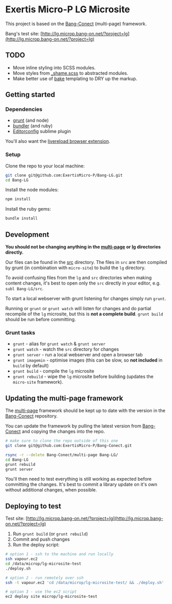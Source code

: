 # Exertis Micro-P LG Microsite

This project is based on the [Bang-Conect](https://github.com/ExertisMicro-P/Bang-Conect) (multi-page) framework.

Bang's test site: [http://lg.microp.bang-on.net/?project=lg](http://lg.microp.bang-on.net/?project=lg)

## TODO
* Move inline styling into SCSS modules.
* Move styles from [_shame.scss](./src/scss/_shame.scss) to abstracted modules.
* Make better use of [bake](https://github.com/MathiasPaumgarten/grunt-bake) templating to DRY up the markup.

## Getting started

### Dependencies

* [grunt](http://gruntjs.com/installing-grunt) (and node)
* [bundler](http://bundler.io/) (and ruby)
* [Editorconfig](https://github.com/sindresorhus/editorconfig-sublime) sublime plugin

You'll also want the [livereload browser extension](http://feedback.livereload.com/knowledgebase/articles/86242-how-do-i-install-and-use-the-browser-extensions).

### Setup

Clone the repo to your local machine:
```sh
git clone git@github.com:ExertisMicro-P/Bang-LG.git
cd Bang-LG
```

Install the node modules:
```sh
npm install
```

Install the ruby gems:
```sh
bundle install
```

## Development

**You should not be changing anything in the [multi-page](multi-page) or [lg](lg) directories directly.**

Our files can be found in the [src](src) directory. The files in `src` are then compiled by grunt (in combination with `micro-site`) to build the `lg` directory.

To avoid confusing files from the `lg` and `src` directories when making content changes, it's best to open only the `src` directly in your editor, e.g. `subl Bang-LG/src`.

To start a local webserver with grunt listening for changes simply run `grunt`.

Running or `grunt` or `grunt watch` will listen for changes and do partial recompile of the `lg` microsite, but this is **not a complete build**. `grunt build` should be run before committing.

### Grunt tasks

* `grunt` - alias for `grunt watch` & `grunt server`
* `grunt watch` - watch the `src` directory for changes
* `grunt server` - run a local webserver and open a browser tab
* `grunt imagemin` - optimise images (this can be slow, so **not included** in `build` by default)
* `grunt build` - compile the `lg` microsite
* `grunt rebuild` - wipe the `lg` microsite before building (updates the `micro-site` framework).

## Updating the multi-page framework

The [multi-page](multi-page) framework should be kept up to date with the version in the [Bang-Conect](https://github.com/ExertisMicro-P/Bang-Conect) repository.

You can update the framework by pulling the latest version from [Bang-Conect](https://github.com/ExertisMicro-P/Bang-Conect) and copying the changes into the repo.

```sh
# make sure to clone the repo outside of this one
git clone git@github.com:ExertisMicro-P/Bang-Conect.git

rsync -r --delete Bang-Conect/multi-page Bang-LG/
cd Bang-LG
grunt rebuild
grunt server
```

You'll then need to test everything is still working as expected before committing the changes. It's best to commit a library update on it's own without additional changes, when possible.

## Deploying to test

Test site: [http://lg.microp.bang-on.net/?project=lg](http://lg.microp.bang-on.net/?project=lg)

1. Run `grunt build` (or `grunt rebuild`)
2. Commit and push changes
3. Run the deploy script:

```sh
# option 1 - ssh to the machine and run locally
ssh vapour.ec2
cd /data/microp/lg-microsite-test
./deploy.sh

# option 2 - run remotely over ssh
ssh -t vapour.ec2 'cd /data/microp/lg-microsite-test/ && ./deploy.sh'

# option 3 - use the ec2 script
ec2 deploy site microp/lg-microsite-test
```

